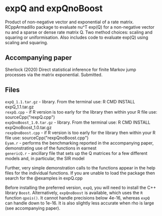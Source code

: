 # expQ and expQnoBoost
Product of non-negative vector and exponential of a rate matrix.
RCppArmadillo package to evaluate nu^T exp(Q) for a non-negative vector nu and a sparse or dense rate matrix Q.
Two method choices: scaling and squaring or uniformisation.
Also includes code to evaluate exp(Q) using scaling and squaring.
## Accompanying paper
Sherlock (2020) Direct statistical inference for finite Markov jump processes via the matrix exponential. Submitted.
## Files
`expQ_1.1.tar.gz` - library. From the terminal use: R CMD INSTALL expQ_1.1.tar.gz   
`rexpQ.cpp` - if R version is too early for the library then within your R file use: sourceCpp("rexpQ.cpp")   
`expQnoBoost_1.0.tar.gz` - library. From the terminal use: R CMD INSTALL expQnoBoost_1.0.tar.gz    
`rexpQnoBoost.cpp` - if R version is too early for the library then within your R file use: sourceCpp("rexpQnoBoost.cpp")   
`Eyam.r` - performs the benchmarking reported in the accompanying paper, demonstrating use of the functions in earnest   
`genericQ.r` - ancillary file that sets up the Q matrices for a few different models and, in particular, the SIR model  

Further, very simple demonstration calls to the functions appear in the help files for the individual functions. If you are unable to load the package then search for the @examples in expQ.cpp

Before installing the preferred version, `expQ`, you will need to install the C++ library `Boost`.
Alternatively, `expQnoBoost` is available, which uses the `R` function `qpois()`. It cannot handle precisions below 4e-16, whereas `expQ` can handle down to 1e-16. It is also slightly less accurate when rho is large (see accompanying paper).

